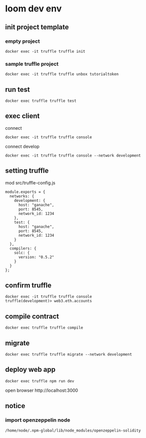 # loom dev env

## init project template

### empty project

`docker exec -it truffle truffle init`

### sample truffle project

`docker exec -it truffle truffle unbox tutorialtoken`

## run test

`docker exec truffle truffle test`

## exec client

connect

`docker exec -it truffle truffle console`

connect develop

```
docker exec -it truffle truffle console --network development
```

## setting truffle

mod src/truffle-config.js

```
module.exports = {
  networks: {
    development: {
      host: "ganache",
      port: 8545,
      network_id: 1234
    },
    test: {
      host: "ganache",
      port: 8545,
      network_id: 1234
    }
  },
  compilers: {
    solc: {
      version: "0.5.2"
    }
  }
};
```

## confirm truffle

```
docker exec -it truffle truffle console
truffle(development)> web3.eth.accounts
```

## compile contract

`docker exec truffle truffle compile`

## migrate

`docker exec truffle truffle migrate --network development`

## deploy web app

`docker exec truffle npm run dev`

open browser http://localhost:3000

## notice

### import openzeppelin node

`/home/node/.npm-global/lib/node_modules/openzeppelin-solidity`
